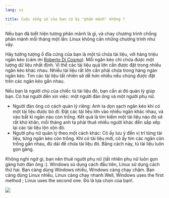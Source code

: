 ```yaml
---
lang: vi

title: Cuộc sống số của bạn có bị "phân mảnh" không ?
---
```


Nếu bạn đã biết hiện tương phân mảnh là gì, và chay chương trình chống phân mảnh 
mỗi tháng một lần: Linux không cần những chương trình như vậy.

Hãy tưởng tượng ổ đĩa cứng của bạn là một tủ chứa tài liệu, với hàng triệu ngăn kéo 
(cảm ơn <a href="http://www.pps.jussieu.fr/~dicosmo/">Roberto Di Cosmo</a>). Mỗi ngăn kéo 
chỉ chứa được một lượng dữ liệu nhất định. Vì thế các tài liệu quá lớn cần được đặt 
trong nhiều ngăn kéo khác nhau. Nhiều tài liệu rất lớn cần phải chứa trong hàng ngàn ngăn kéo. 
Tìm các tài liệu tất nhiên sẽ dễ hơn nhiều nếu chúng được đặt trên các ngăn kéo gần nhau.

Nếu bạn là người chủ của chiếc tủ tài liệu đó, bạn cần ai đó quản lý giúp bạn. Có 
hai người đến xin việc: một người đàn ông và một người phụ nữ.

<ul>

<li>Người đàn ông có cách quản lý riêng: Anh ta dọn sạch ngăn kéo khi có một tài liệu được bỏ đi. 
Đặt các tài liệu lớn vào nhiều ngăn khác nhau, và vào bất kì ngăn nào còn trống. Kết quả là tìm kiếm 
một tài liệu nào đó sẽ rất khó khăn, mỗi tháng anh ta phải thuê nhiều người khác đến sắp xếp lại 
các tài liệu lộn xộn đó.</li>

<li>Người phụ nữ quản lý theo một cách khác: Cô ấy lưu ý đến vị trí từng tài liệu, từng ngăn kéo 
còn trống. Khi có tài liệu mới, cô ấy tìm các ngăn còn trống gần nhau, đủ dài để chứa tài liệu đó. 
Bằng cách này, tủ tài liệu luôn gọn gàng.</li>

</ul>

Không nghi ngờ gì, bạn nên thuê người phụ nữ (tất nhiên phụ nữ luôn gọn gàng hơn đàn ông :). 
Windows sủ dụng cách đầu tiên, Linux sử dụng cách thứ hai. Bạn càng dùng Windows nhiều, Windows càng chạy chậm. 
Bạn càng dùng Linux nhiều, Linux càng chạy nhanh.Well, Windows uses the first 
method ; Linux uses the second one. Đó là lựa chọn của bạn!.

<img src="Images/defragment.png" />




